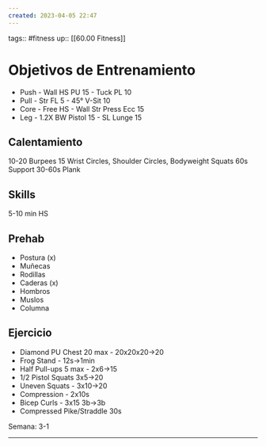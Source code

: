 ```yaml
---
created: 2023-04-05 22:47
---
```

tags:: #fitness
up:: [[60.00 Fitness]]
# Objetivos de Entrenamiento
- Push - Wall HS PU 15 - Tuck PL 10
- Pull - Str FL 5 - 45° V-Sit 10
- Core - Free HS - Wall Str Press Ecc 15
- Leg - 1.2X BW Pistol 15 - SL Lunge 15

## Calentamiento
10-20 Burpees
15 Wrist Circles, Shoulder Circles, Bodyweight Squats
60s Support
30-60s Plank

## Skills
5-10 min HS

## Prehab
- Postura (x)
- Muñecas
- Rodillas
- Caderas (x)
- Hombros
- Muslos 
- Columna

## Ejercicio
- Diamond PU Chest 20 max - 20x20x20->20
- Frog Stand - 12s->1min
- Half Pull-ups 5 max - 2x6->15
- 1/2 Pistol Squats 3x5->20
- Uneven Squats - 3x10->20
- Compression - 2x10s
- Bicep Curls - 3x15 3b->3b
- Compressed Pike/Straddle 30s

Semana: 3-1
___
 